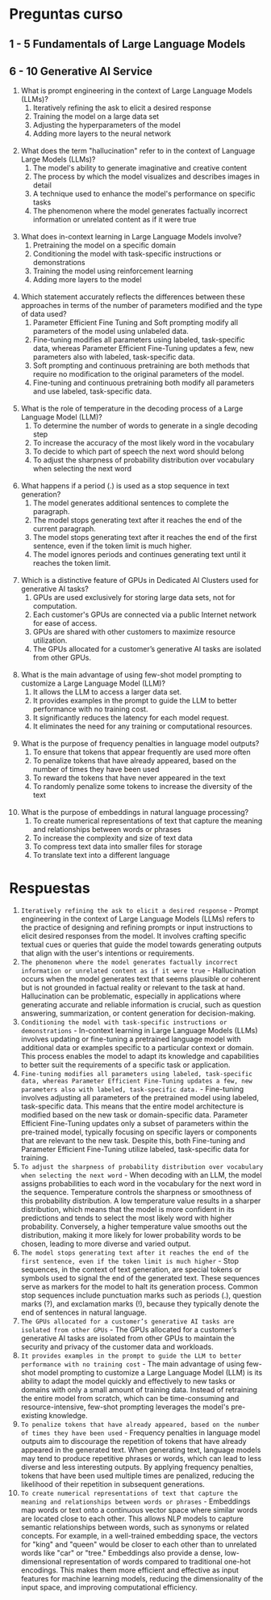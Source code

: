 # Preguntas curso

## 1 - 5 Fundamentals of Large Language Models
## 6 - 10 Generative AI Service

1. What is prompt engineering in the context of Large Language Models (LLMs)?
   1. Iteratively refining the ask to elicit a desired response
   2. Training the model on a large data set
   3. Adjusting the hyperparameters of the model
   4. Adding more layers to the neural network<br><br>
2. What does the term "hallucination" refer to in the context of Language Large Models (LLMs)?
   1. The model's ability to generate imaginative and creative content
   2. The process by which the model visualizes and describes images in detail
   3. A technique used to enhance the model's performance on specific tasks
   4. The phenomenon where the model generates factually incorrect information or unrelated content as if it were true<br><br>
3. What does in-context learning in Large Language Models involve?
   1. Pretraining the model on a specific domain
   2. Conditioning the model with task-specific instructions or demonstrations
   3. Training the model using reinforcement learning
   4. Adding more layers to the model<br><br>
4. Which statement accurately reflects the differences between these approaches in terms of the number of parameters modified and the type of data used?
   1. Parameter Efficient Fine Tuning and Soft prompting modify all parameters of the model using unlabeled data.
   2. Fine-tuning modifies all parameters using labeled, task-specific data, whereas Parameter Efficient Fine-Tuning updates a few, new parameters also with labeled, task-specific data.
   3. Soft prompting and continuous pretraining are both methods that require no modification to the original parameters of the model.
   4. Fine-tuning and continuous pretraining both modify all parameters and use labeled, task-specific data.<br><br>
5. What is the role of temperature in the decoding process of a Large Language Model (LLM)?
   1. To determine the number of words to generate in a single decoding step
   2. To increase the accuracy of the most likely word in the vocabulary
   3. To decide to which part of speech the next word should belong
   4. To adjust the sharpness of probability distribution over vocabulary when selecting the next word<br><br>
6. What happens if a period (.) is used as a stop sequence in text generation?
   1. The model generates additional sentences to complete the paragraph.
   2. The model stops generating text after it reaches the end of the current paragraph.
   3. The model stops generating text after it reaches the end of the first sentence, even if the token limit is much higher.
   4. The model ignores periods and continues generating text until it reaches the token limit.<br><br>
7. Which is a distinctive feature of GPUs in Dedicated AI Clusters used for generative AI tasks?
   1. GPUs are used exclusively for storing large data sets, not for computation.
   2. Each customer's GPUs are connected via a public Internet network for ease of access.
   3. GPUs are shared with other customers to maximize resource utilization.
   4. The GPUs allocated for a customer’s generative AI tasks are isolated from other GPUs.<br><br>
8. What is the main advantage of using few-shot model prompting to customize a Large Language Model (LLM)?
   1. It allows the LLM to access a larger data set.
   2. It provides examples in the prompt to guide the LLM to better performance with no training cost.
   3. It significantly reduces the latency for each model request.
   4. It eliminates the need for any training or computational resources.<br><br>
9. What is the purpose of frequency penalties in language model outputs?
   1.  To ensure that tokens that appear frequently are used more often
   2.  To penalize tokens that have already appeared, based on the number of times they have been used
   3.  To reward the tokens that have never appeared in the text
   4.  To randomly penalize some tokens to increase the diversity of the text<br><br>
10. What is the purpose of embeddings in natural language processing?
    1.  To create numerical representations of text that capture the meaning and relationships between words or phrases
    2.  To increase the complexity and size of text data
    3.  To compress text data into smaller files for storage
    4.  To translate text into a different language

# Respuestas

1. `Iteratively refining the ask to elicit a desired response` - Prompt engineering in the context of Large Language Models (LLMs) refers to the practice of designing and refining prompts or input instructions to elicit desired responses from the model. It involves crafting specific textual cues or queries that guide the model towards generating outputs that align with the user's intentions or requirements.
2. `The phenomenon where the model generates factually incorrect information or unrelated content as if it were true` - Hallucination occurs when the model generates text that seems plausible or coherent but is not grounded in factual reality or relevant to the task at hand. Hallucination can be problematic, especially in applications where generating accurate and reliable information is crucial, such as question answering, summarization, or content generation for decision-making.
3. `Conditioning the model with task-specific instructions or demonstrations` - In-context learning in Large Language Models (LLMs) involves updating or fine-tuning a pretrained language model with additional data or examples specific to a particular context or domain. This process enables the model to adapt its knowledge and capabilities to better suit the requirements of a specific task or application.
4. `Fine-tuning modifies all parameters using labeled, task-specific data, whereas Parameter Efficient Fine-Tuning updates a few, new parameters also with labeled, task-specific data.` - Fine-tuning involves adjusting all parameters of the pretrained model using labeled, task-specific data. This means that the entire model architecture is modified based on the new task or domain-specific data. Parameter Efficient Fine-Tuning updates only a subset of parameters within the pre-trained model, typically focusing on specific layers or components that are relevant to the new task. Despite this, both Fine-tuning and Parameter Efficient Fine-Tuning utilize labeled, task-specific data for training.
5. `To adjust the sharpness of probability distribution over vocabulary when selecting the next word` - When decoding with an LLM, the model assigns probabilities to each word in the vocabulary for the next word in the sequence. Temperature controls the sharpness or smoothness of this probability distribution. A low temperature value results in a sharper distribution, which means that the model is more confident in its predictions and tends to select the most likely word with higher probability. Conversely, a higher temperature value smooths out the distribution, making it more likely for lower probability words to be chosen, leading to more diverse and varied output.
6. `The model stops generating text after it reaches the end of the first sentence, even if the token limit is much higher` - Stop sequences, in the context of text generation, are special tokens or symbols used to signal the end of the generated text. These sequences serve as markers for the model to halt its generation process. Common stop sequences include punctuation marks such as periods (.), question marks (?), and exclamation marks (!), because they typically denote the end of sentences in natural language.
7. `The GPUs allocated for a customer’s generative AI tasks are isolated from other GPUs` - The GPUs allocated for a customer’s generative AI tasks are isolated from other GPUs to maintain the security and privacy of the customer data and workloads.
8. `It provides examples in the prompt to guide the LLM to better performance with no training cost` - The main advantage of using few-shot model prompting to customize a Large Language Model (LLM) is its ability to adapt the model quickly and effectively to new tasks or domains with only a small amount of training data. Instead of retraining the entire model from scratch, which can be time-consuming and resource-intensive, few-shot prompting leverages the model's pre-existing knowledge.
9. `To penalize tokens that have already appeared, based on the number of times they have been used` - Frequency penalties in language model outputs aim to discourage the repetition of tokens that have already appeared in the generated text. When generating text, language models may tend to produce repetitive phrases or words, which can lead to less diverse and less interesting outputs. By applying frequency penalties, tokens that have been used multiple times are penalized, reducing the likelihood of their repetition in subsequent generations.
10. `To create numerical representations of text that capture the meaning and relationships between words or phrases` - Embeddings map words or text onto a continuous vector space where similar words are located close to each other. This allows NLP models to capture semantic relationships between words, such as synonyms or related concepts. For example, in a well-trained embedding space, the vectors for "king" and "queen" would be closer to each other than to unrelated words like "car" or "tree." Embeddings also provide a dense, low-dimensional representation of words compared to traditional one-hot encodings. This makes them more efficient and effective as input features for machine learning models, reducing the dimensionality of the input space, and improving computational efficiency.